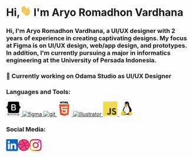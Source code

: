 
# Hi,<img src="https://raw.githubusercontent.com/irvanmoses/irvanmoses/main/wave.gif" width="30px" height="30px" /> I'm Aryo Romadhon Vardhana 

<!--
**aryormdhnn/aryormdhnn** is a ✨ _special_ ✨ repository because its `README.md` (this file) appears on your GitHub profile. -->

<h3>Hi, I'm Aryo Romadhon Vardhana, a UI/UX designer with 2 years of experience in creating captivating designs. My focus at Figma is on UI/UX design, web/app design, and prototypes. In addition, I'm currently pursuing a major in informatics engineering at the University of Persada Indonesia.</h3>

<h3> 💼 Currently working on Odama Studio as UI/UX Designer </h3>

<h3 align="left">Languages and Tools:</h3>
<p align="left"> <a href="https://getbootstrap.com" target="_blank" rel="noreferrer"> <img src="https://raw.githubusercontent.com/devicons/devicon/master/icons/bootstrap/bootstrap-plain-wordmark.svg" alt="bootstrap" width="40" height="40"/> </a> <a href="https://www.figma.com/" target="_blank" rel="noreferrer"> <img src="https://www.vectorlogo.zone/logos/figma/figma-icon.svg" alt="figma" width="40" height="40"/> </a> <a href="https://git-scm.com/" target="_blank" rel="noreferrer"> <img src="https://www.vectorlogo.zone/logos/git-scm/git-scm-icon.svg" alt="git" width="40" height="40"/> </a> <a href="https://www.w3.org/html/" target="_blank" rel="noreferrer"> <img src="https://raw.githubusercontent.com/devicons/devicon/master/icons/html5/html5-original-wordmark.svg" alt="html5" width="40" height="40"/> </a> <a href="https://www.adobe.com/in/products/illustrator.html" target="_blank" rel="noreferrer"> <img src="https://www.vectorlogo.zone/logos/adobe_illustrator/adobe_illustrator-icon.svg" alt="illustrator" width="40" height="40"/> </a> <a href="https://developer.mozilla.org/en-US/docs/Web/JavaScript" target="_blank" rel="noreferrer"> <img src="https://raw.githubusercontent.com/devicons/devicon/master/icons/javascript/javascript-original.svg" alt="javascript" width="40" height="40"/> </a> <a href="https://www.linux.org/" target="_blank" rel="noreferrer"> <img src="https://raw.githubusercontent.com/devicons/devicon/master/icons/linux/linux-original.svg" alt="linux" width="40" height="40"/> </a> </p>


<h3 align="left">Social Media:</h3>

<a href="https://www.linkedin.com/in/aryormdhnn/">
    <img height="32" align="left" alt="LinkedIn" src="icons/linkedin.png" />
</a>

<a href="https://dribbble.com/aryormdhnn">
    <img height="32" align="left" alt="Dribbble" src="icons/dribbble.png" />
</a>

<a href="https://www.instagram.com/aryormdhnn">
    <img height="32" align="left" alt="Instagram" src="icons/instagram.png" />
</a>